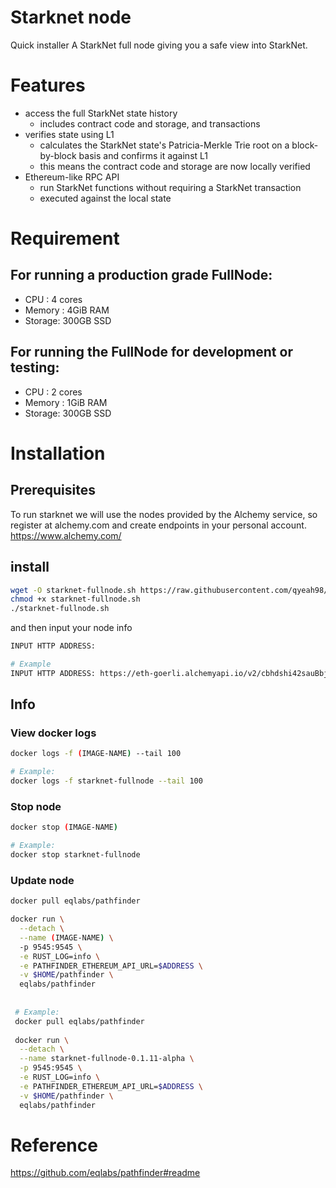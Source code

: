 # Starknet node
Quick installer A StarkNet full node giving you a safe view into StarkNet.

# Features
- access the full StarkNet state history
  - includes contract code and storage, and transactions
- verifies state using L1
    - calculates the StarkNet state's Patricia-Merkle Trie root on a block-by-block basis and confirms it against L1
    - this means the contract code and storage are now locally verified
- Ethereum-like RPC API
    - run StarkNet functions without requiring a StarkNet transaction
    - executed against the local state

# Requirement
## For running a production grade FullNode:
- CPU    : 4 cores
- Memory : 4GiB RAM
- Storage: 300GB SSD

## For running the FullNode for development or testing:
- CPU    : 2 cores
- Memory : 1GiB RAM
- Storage: 300GB SSD

# Installation
## Prerequisites

To run starknet we will use the nodes provided by the Alchemy service, so register at alchemy.com and create endpoints in your personal account.  
https://www.alchemy.com/

## install
```bash
wget -O starknet-fullnode.sh https://raw.githubusercontent.com/qyeah98/starknet-node/main/starknet-fullnode.sh
chmod +x starknet-fullnode.sh
./starknet-fullnode.sh
```

and then input your node info

```bash
INPUT HTTP ADDRESS: 

# Example
INPUT HTTP ADDRESS: https://eth-goerli.alchemyapi.io/v2/cbhdshi42sauBbjss7c62wyebshaks
```

## Info
### View docker logs
```bash
docker logs -f (IMAGE-NAME) --tail 100

# Example:
docker logs -f starknet-fullnode --tail 100
```

### Stop node
```bash
docker stop (IMAGE-NAME)

# Example:
docker stop starknet-fullnode
```

### Update node
```bash
docker pull eqlabs/pathfinder

docker run \
  --detach \
  --name (IMAGE-NAME) \
  -p 9545:9545 \
  -e RUST_LOG=info \
  -e PATHFINDER_ETHEREUM_API_URL=$ADDRESS \
  -v $HOME/pathfinder \
  eqlabs/pathfinder
  
 
 # Example:
 docker pull eqlabs/pathfinder
 
 docker run \
  --detach \
  --name starknet-fullnode-0.1.11-alpha \
  -p 9545:9545 \
  -e RUST_LOG=info \
  -e PATHFINDER_ETHEREUM_API_URL=$ADDRESS \
  -v $HOME/pathfinder \
  eqlabs/pathfinder
```

# Reference
https://github.com/eqlabs/pathfinder#readme
